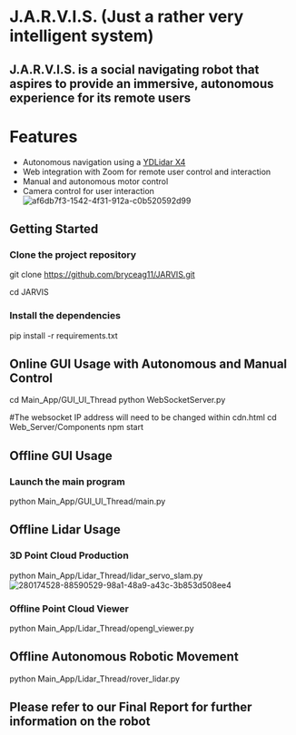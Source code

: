 # J.A.R.V.I.S. (Just a rather very intelligent system)

## J.A.R.V.I.S. is a social navigating robot that aspires to provide an immersive, autonomous experience for its remote users

# Features
* Autonomous navigation using a [YDLidar X4](https://github.com/YDLIDAR/YDLidar-SDK)
* Web integration with Zoom for remote user control and interaction
* Manual and autonomous motor control
* Camera control for user interaction
![af6db7f3-1542-4f31-912a-c0b520592d99](https://github.com/bryceag11/JARVIS/assets/67086260/443917c3-1803-451b-923d-47b23a8565f3)

## Getting Started
### Clone the project repository
git clone https://github.com/bryceag11/JARVIS.git

cd JARVIS

### Install the dependencies
pip install -r requirements.txt

## Online GUI Usage with Autonomous and Manual Control
cd Main_App/GUI_UI_Thread 
python WebSocketServer.py

#The websocket IP address will need to be changed within cdn.html
cd Web_Server/Components
npm start

## Offline GUI Usage
### Launch the main program
python Main_App/GUI_UI_Thread/main.py

## Offline Lidar Usage
### 3D Point Cloud Production
python Main_App/Lidar_Thread/lidar_servo_slam.py
![280174528-88590529-98a1-48a9-a43c-3b853d508ee4](https://github.com/bryceag11/JARVIS/assets/67086260/53a1c7e2-c1f1-445c-97e3-ae879bf7a653)

### Offline Point Cloud Viewer
python Main_App/Lidar_Thread/opengl_viewer.py

## Offline Autonomous Robotic Movement
python Main_App/Lidar_Thread/rover_lidar.py


## Please refer to our Final Report for further information on the robot
